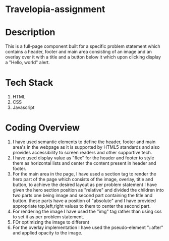 # Travelopia-assignment

# Description

This is a full-page component built for a specific problem statement which contains a header, footer and main area consisting of an image and an overlay over it with a title and a button below it which upon clicking display a "Hello, world" alert.

# Tech Stack

1. HTML
2. CSS
3. Javascript

# Coding Overview

1. I have used semantic elements to define the header, footer and main area's in the webpage as it is supported by HTML5 standards and also provides accessibility to screen readers and other supportive tech.
2. I have used display value as "flex" for the header and footer to style them as horizontal lists and center the content present in header and footer.
3. For the main area in the page, I have used a section tag to render the hero part of the page which consists of the image, overlay, title and button, to achieve the desired layout as per problem statement I have given the hero section position as "relative" and divided the children into two parts one being image and second part containing the title and button. these parts have a position of "absolute" and I have provided appropriate top,left,right values to them to center the second part.
4. For rendering the image I have used the "img" tag rather than using css to set it as per problem statement.
5. FOr optimizing the image to different 
6. For the overlay implementation I have used the pseudo-element "::after" and applied opacity to the image.
